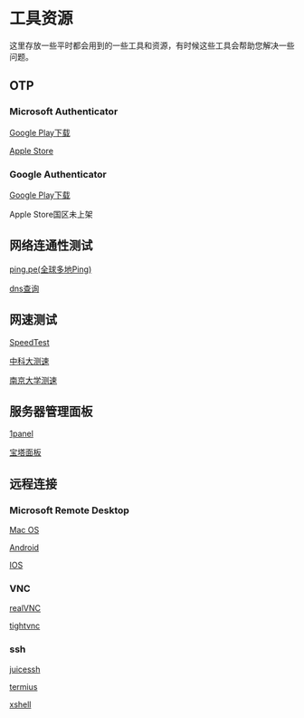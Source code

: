 # 工具资源

这里存放一些平时都会用到的一些工具和资源，有时候这些工具会帮助您解决一些问题。


## OTP

### Microsoft Authenticator

[Google Play下载](https://play.google.com/store/apps/details?id=com.azure.authenticator&hl=zh_TW&gl=US)

[Apple Store](https://apps.apple.com/cn/app/microsoft-authenticator/id983156458)

### Google Authenticator

[Google Play下载](https://play.google.com/store/apps/details?id=com.google.android.apps.authenticator2&hl=zh_TW&gl=US)

Apple Store国区未上架

## 网络连通性测试

[ping.pe(全球多地Ping)](https://ping.pe/)

[dns查询](https://ipw.cn/dns/)

## 网速测试

[SpeedTest](https://www.speedtest.net/apps/cli)

[中科大测速](https://test.ustc.edu.cn/)

[南京大学测速](https://test.nju.edu.cn/)

## 服务器管理面板

[1panel](https://1panel.cn/docs/)

[宝塔面板](https://www.bt.cn/new/product_linux.html)

## 远程连接

### Microsoft Remote Desktop

[Mac OS](https://aka.ms/rdmacbeta)

[Android](https://microsoft-corporation-com-microsoft-rdc-androidx.en.uptodown.com/android)

[IOS](https://apps.apple.com/cn/app/microsoft-%E8%BF%9C%E7%A8%8B%E6%A1%8C%E9%9D%A2/id714464092)

### VNC

[realVNC](https://www.realvnc.com/)

[tightvnc](https://www.tightvnc.com/download.php)

### ssh

[juicessh](https://juicessh.com/)

[termius](https://www.termius.com/)

[xshell](https://www.xshell.com/zh/xshell/)

